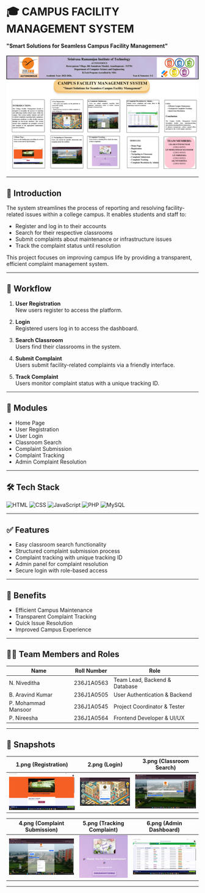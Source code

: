 # 🎓 CAMPUS FACILITY MANAGEMENT SYSTEM

**"Smart Solutions for Seamless Campus Facility Management"**

![Project Banner](./banner.png)

---

## 📌 Introduction 

The system streamlines the process of reporting and resolving facility-related issues within a college campus. It enables students and staff to:

- Register and log in to their accounts  
- Search for their respective classrooms  
- Submit complaints about maintenance or infrastructure issues  
- Track the complaint status until resolution  

This project focuses on improving campus life by providing a transparent, efficient complaint management system.

---

## 🔄 Workflow

1. **User Registration**  
   New users register to access the platform.

2. **Login**  
   Registered users log in to access the dashboard.

3. **Search Classroom**  
   Users find their classrooms in the system.

4. **Submit Complaint**  
   Users submit facility-related complaints via a friendly interface.

5. **Track Complaint**  
   Users monitor complaint status with a unique tracking ID.

---

## 📲 Modules

- Home Page  
- User Registration  
- User Login  
- Classroom Search  
- Complaint Submission  
- Complaint Tracking  
- Admin Complaint Resolution

---

## 🛠️ Tech Stack

![HTML](https://img.shields.io/badge/HTML-5E5E5E?style=for-the-badge&logo=html5&logoColor=E34F26)
![CSS](https://img.shields.io/badge/CSS-5E5E5E?style=for-the-badge&logo=css3&logoColor=1572B6)
![JavaScript](https://img.shields.io/badge/JavaScript-5E5E5E?style=for-the-badge&logo=javascript&logoColor=F7DF1E)
![PHP](https://img.shields.io/badge/PHP-5E5E5E?style=for-the-badge&logo=php&logoColor=777BB4)
![MySQL](https://img.shields.io/badge/MySQL-5E5E5E?style=for-the-badge&logo=mysql&logoColor=4479A1)

---

## ✅ Features

- Easy classroom search functionality  
- Structured complaint submission process  
- Complaint tracking with unique tracking ID  
- Admin panel for complaint resolution  
- Secure login with role-based access

---

## 🎯 Benefits

- Efficient Campus Maintenance  
- Transparent Complaint Tracking  
- Quick Issue Resolution  
- Improved Campus Experience

---

## 👨‍💻 Team Members and Roles

| Name               | Roll Number   | Role                            |
|--------------------|---------------|--------------------------------|
| N. Niveditha       | 236J1A0563    | Team Lead, Backend & Database   |
| B. Aravind Kumar   | 236J1A0505    | User Authentication & Backend   |
| P. Mohammad Mansoor| 236J1A0545    | Project Coordinator & Tester    |
| P. Nireesha        | 236J1A0564    | Frontend Developer & UI/UX      |

---

## 📸 Snapshots

| 1.png (Registration) | 2.png (Login) | 3.png (Classroom Search) |
|----------------------|--------------|-------------------------|
| ![1](./snapshots/1.png) | ![2](./snapshots/2.png) | ![3](./snapshots/3.png) |

| 4.png (Complaint Submission) | 5.png (Tracking Complaint) | 6.png (Admin Dashboard) |
|-----------------------------|---------------------------|-------------------------|
| ![4](./snapshots/4.png) | ![5](./snapshots/5.png) | ![6](./snapshots/6.png) |

---
